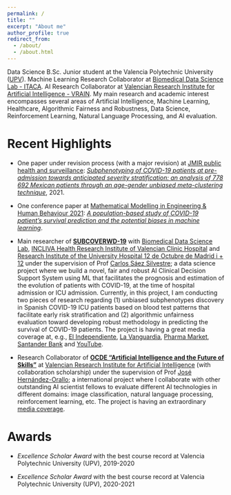 ```yaml
---
permalink: /
title: ""
excerpt: "About me"
author_profile: true
redirect_from: 
  - /about/
  - /about.html
---
```




Data Science B.Sc. Junior student at the Valencia Polytechnic University ([UPV](http://www.upv.es/)). Machine Learning Research Collaborator at [Biomedical Data Science Lab - ITACA](https://www.bdslab.upv.es/). AI Research Collaborator at [Valencian Research Institute for Artificial Intelligence - VRAIN](https://vrain.upv.es/). My main research and academic interest encompasses several areas of Artificial Intelligence, Machine Learning, Healthcare, Algorithmic Fairness and Robustness, Data Science, Reinforcement Learning, Natural Language Processing, and AI evaluation.

Recent Highlights
======

* One paper under revision process (with a major revision) at [JMIR public health and surveillance](https://publichealth.jmir.org/): [*Subphenotyping of COVID-19 patients at pre-admission towards anticipated severity stratification: an analysis of 778 692 Mexican patients through an age-gender unbiased meta-clustering technique*](https://doi.org/10.1101/2021.02.21.21252132), 2021.

* One conference paper at [Mathematical Modelling in Engineering & Human Behaviour 2021](https://www.imm.upv.es/jornadas/2021/home.html):  [*A population-based study of COVID-19 patient’s survival prediction and the potential biases in machine learning*](https://jornadas.imm.upv.es/proceedings/Modelling2021.pdf).

* Main researcher of [**SUBCOVERWD-19**](http://www.itaca.upv.es/projects_page/single-projects/) with [Biomedical Data Science Lab](https://www.bdslab.upv.es/), [INCLIVA Health Research Institute of Valencian Clinic Hospital](https://www.incliva.es/) and [Research Institute of the University Hospital 12 de Octubre de Madrid i + 12](https://imas12.es/) under the supervision of Prof [Carlos Sáez Silvestre](http://personales.upv.es/carsaesi/#about); a data science project where we build a novel, fair and robust AI Clinical Decision Support System using ML that facilitates the prognosis and estimation of the evolution of patients with COVID-19, at the time of hospital admission or ICU admission.
Currently, in this project, I am conducting two pieces of research regarding (1) unbiased subphenotypes discovery in Spanish COVID-19 ICU patients based on blood test patterns  that facilitate early risk stratification and (2) algorithmic unfairness evaluation toward developing robust methodology in predicting the survival of COVID-19 patients. 
The project is having a great media coverage at, e.g., [El Independiente](https://www.elindependiente.com/futuro/2020/08/04/desarrollan-un-sistema-de-ia-para-pronostico-personalizado-de-afectados-covid-19/), [La Vanguardia](https://www.lavanguardia.com/local/valencia/20200804/482675943882/un-nuevo-sistema-de-inteligencia-artificial-facilitara-el-pronostico-y-la-evolucion-de-los-pacientes.html), [Pharma Market](https://www.phmk.es/i-d/nuevo-sistema-de-inteligencia-artificial-facilitara-el-pronostico-y-evolucion-del-covid-19), [Santander Bank](https://www.santander.com/en/stories/the-supera-covid-19-fund-eur-85-million-to-tackle-coronavirus-in-spain) and [YouTube](https://www.youtube.com/watch?v=oFAx1dFhXu8).  

* Research Collaborator of [**OCDE “Artificial Intelligence and the Future of Skills”**](https://www.oecd.org/education/ceri/) at [Valencian Research Institute for Artificial Intelligence](https://vrain.upv.es/) (with collaboration scholarship) under the supervision of Prof [José Hernández-Orallo](http://josephorallo.webs.upv.es/); a international project where I collaborate with other outstanding AI scientist fellows to evaluate different AI technologies in different domains: image classification, natural language processing, reinforcement learning, etc. The project is having an extraordinary [media coverage](https://www.google.com/search?rlz=1C1CHBF_esES918ES918&tbm=nws&sxsrf=AOaemvJyQQjJ8qEeNu7Zg_njAqxBUu6cww:1640518127488&q=OECD+Artificial+Intelligence+and+the+Future+of+Skills&sa=X&ved=2ahUKEwiE5vGhroH1AhWvz4UKHWtfDM0QgwN6BAgVEAE&biw=1421&bih=1021&dpr=1.21).

Awards
======

* *Excellence Scholar Award* with the best course record at Valencia Polytechnic University (UPV), 2019-2020

* *Excellence Scholar Award* with the best course record at Valencia Polytechnic University (UPV), 2020-2021
